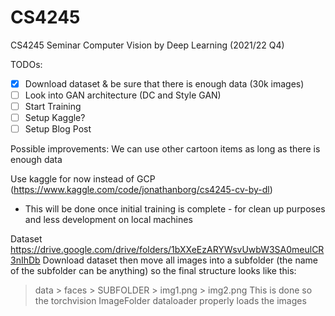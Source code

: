 # CS4245
CS4245 Seminar Computer Vision by Deep Learning (2021/22 Q4)

TODOs:
- [x] Download dataset & be sure that there is enough data (30k images)
- [ ] Look into GAN architecture (DC and Style GAN)
- [ ] Start Training
- [ ] Setup Kaggle?
- [ ] Setup Blog Post

Possible improvements:
We can use other cartoon items as long as there is enough data


Use kaggle for now instead of GCP (https://www.kaggle.com/code/jonathanborg/cs4245-cv-by-dl)
- This will be done once initial training is complete - for clean up purposes and less development on local machines

Dataset
https://drive.google.com/drive/folders/1bXXeEzARYWsvUwbW3SA0meulCR3nIhDb
Download dataset then move all images into a subfolder (the name of the subfolder can be anything) so the final structure looks like this:
> data
    > faces
        > SUBFOLDER
            > img1.png
            > img2.png 
This is done so the torchvision ImageFolder dataloader properly loads the images
